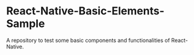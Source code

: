 # React-Native-Basic-Elements-Sample
A repository to test some basic components and functionalities of React-Native.
